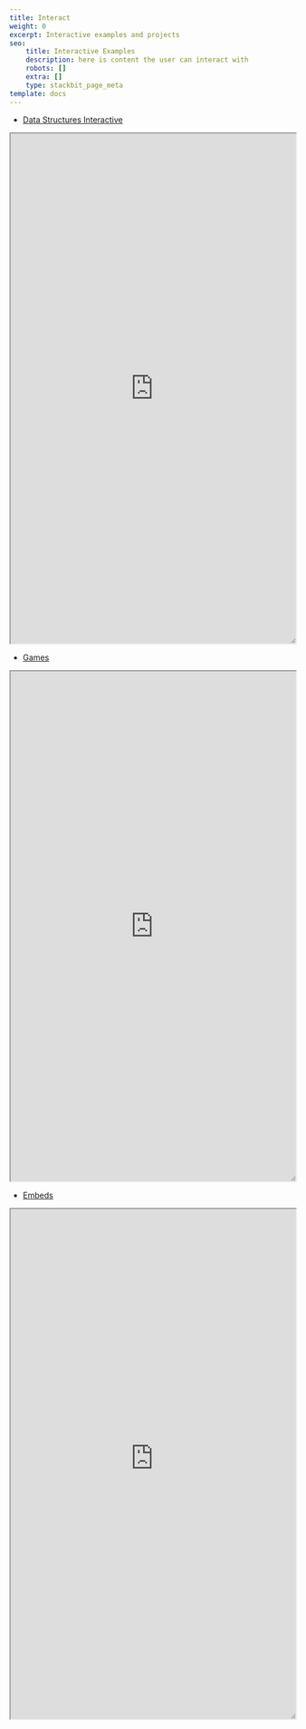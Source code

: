 ```yaml
---
title: Interact
weight: 0
excerpt: Interactive examples and projects
seo:
    title: Interactive Examples
    description: here is content the user can interact with
    robots: []
    extra: []
    type: stackbit_page_meta
template: docs
---
```


-   [Data Structures Interactive](https://ds-algo-official.netlify.app/)

<iframe style="resize:both; overflow:scroll;"  sandbox="allow-scripts" style="resize:both; overflow:scroll;"    src="https://ds-algo-official.netlify.app/" height="900px" width="100%">
</iframe><br>

-   [Games](https://bgoonz-games.netlify.app/)

<iframe style="resize:both; overflow:scroll;"  sandbox="allow-scripts" style="resize:both; overflow:scroll;"    src="https://bgoonz-games.netlify.app/" height="900px" width="100%">
</iframe><br>

-   [Embeds](https://webdevhub42.notion.site/Embeds-a3b7edb038b246a0adbfed9de9c2a9ac)

<iframe style="resize:both; overflow:scroll;"  sandbox="allow-scripts" style="resize:both; overflow:scroll;"    src="https://random-static-html-deploys.netlify.app/embeds_notion" height="900px" width="100%">
</iframe><br>
